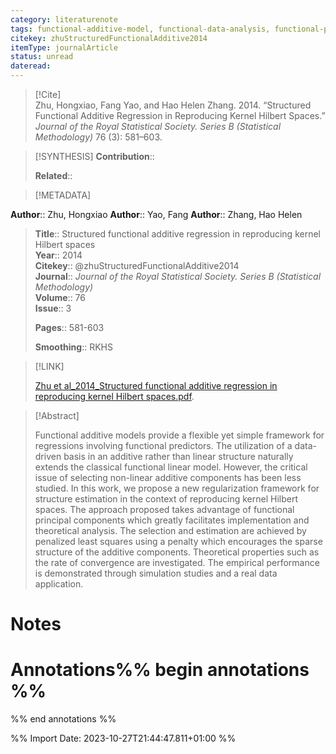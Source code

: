 ```yaml
---
category: literaturenote
tags: functional-additive-model, functional-data-analysis, functional-principal-components, reproducing-kernel-hilbert-space
citekey: zhuStructuredFunctionalAdditive2014
itemType: journalArticle
status: unread  
dateread:  
---
```


> [!Cite]  
> Zhu, Hongxiao, Fang Yao, and Hao Helen Zhang. 2014. “Structured Functional Additive Regression in Reproducing Kernel Hilbert Spaces.” _Journal of the Royal Statistical Society. Series B (Statistical Methodology)_ 76 (3): 581–603.

> [!SYNTHESIS] 
>**Contribution**::
>
>**Related**:: 
>

> [!METADATA]  
>
**Author**:: Zhu, Hongxiao
**Author**:: Yao, Fang
**Author**:: Zhang, Hao Helen<br>
> **Title**:: Structured functional additive regression in reproducing kernel Hilbert spaces    
> **Year**:: 2014     
> **Citekey**:: @zhuStructuredFunctionalAdditive2014    
>**Journal**:: *Journal of the Royal Statistical Society. Series B (Statistical Methodology)*    
>**Volume**:: 76    
>**Issue**:: 3     
>    
>    
>     
> **Pages**:: 581-603    
>    
>**Smoothing**:: RKHS

> [!LINK] 
>
> [Zhu et al_2014_Structured functional additive regression in reproducing kernel Hilbert spaces.pdf](file:///Users/steven/Library/CloudStorage/GoogleDrive-steven.golovkine@ul.ie/My%20Drive/bibliography/Journal%20of%20the%20Royal%20Statistical%20Society.%20Series%20B%20(Statistical%20Methodology)/2014/Zhu%20et%20al_2014_Structured%20functional%20additive%20regression%20in%20reproducing%20kernel%20Hilbert%20spaces.pdf).

>[!Abstract]
>
>Functional additive models provide a flexible yet simple framework for regressions involving functional predictors. The utilization of a data-driven basis in an additive rather than linear structure naturally extends the classical functional linear model. However, the critical issue of selecting non-linear additive components has been less studied. In this work, we propose a new regularization framework for structure estimation in the context of reproducing kernel Hilbert spaces. The approach proposed takes advantage of functional principal components which greatly facilitates implementation and theoretical analysis. The selection and estimation are achieved by penalized least squares using a penalty which encourages the sparse structure of the additive components. Theoretical properties such as the rate of convergence are investigated. The empirical performance is demonstrated through simulation studies and a real data application.
>>


# Notes<br>
# Annotations%% begin annotations %%  
 
  
%% end annotations %%

%% Import Date: 2023-10-27T21:44:47.811+01:00 %%
